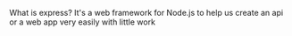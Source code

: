 What is express?
It's a web framework for Node.js to help us create an api or a web app very easily with little work
